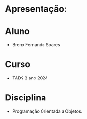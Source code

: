 
# Apresentação:
# Aluno

* Breno Fernando Soares

# Curso

* TADS 2 ano 2024

# Disciplina
* Programação Orientada a Objetos.
